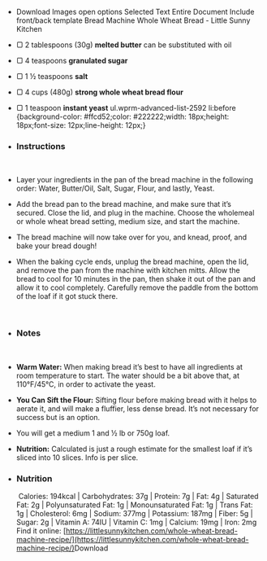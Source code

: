 - Download Images
  open options
  Selected Text
  Entire Document
  Include front/back template
  Bread Machine Whole Wheat Bread - Little Sunny Kitchen
- ▢ 2 tablespoons (30g) **melted butter** can be substituted with oil
- ▢ 4 teaspoons **granulated sugar**
- ▢ 1 ½ teaspoons **salt**
- ▢ 4 cups (480g) **strong whole wheat bread flour**
- ▢ 1 teaspoon **instant yeast**
  ​
  ul.wprm-advanced-list-2592 li:before {background-color: #ffcd52;color: #222222;width: 18px;height: 18px;font-size: 12px;line-height: 12px;}
  ​
- ### Instructions
  ​
- Layer your ingredients in the pan of the bread machine in the following order: Water, Butter/Oil, Salt, Sugar, Flour, and lastly, Yeast.
- Add the bread pan to the bread machine, and make sure that it’s secured. Close the lid, and plug in the machine. Choose the wholemeal or whole wheat bread setting, medium size, and start the machine.
- The bread machine will now take over for you, and knead, proof, and bake your bread dough!
- When the baking cycle ends, unplug the bread machine, open the lid, and remove the pan from the machine with kitchen mitts. Allow the bread to cool for 10 minutes in the pan, then shake it out of the pan and allow it to cool completely. Carefully remove the paddle from the bottom of the loaf if it got stuck there.
    
  ​
- ### Notes
  ​
- **Warm Water:** When making bread it’s best to have all ingredients at room temperature to start. The water should be a bit above that, at 110°F/45°C, in order to activate the yeast.
- **You Can Sift the Flour:** Sifting flour before making bread with it helps to aerate it, and will make a fluffier, less dense bread. It’s not necessary for success but is an option.
- You will get a medium 1 and ½ lb or 750g loaf.
- **Nutrition:** Calculated is just a rough estimate for the smallest loaf if it’s sliced into 10 slices. Info is per slice.
  ​
- ### Nutrition
  ​
  Calories: 194kcal | Carbohydrates: 37g | Protein: 7g | Fat: 4g | Saturated Fat: 2g | Polyunsaturated Fat: 1g | Monounsaturated Fat: 1g | Trans Fat: 1g | Cholesterol: 6mg | Sodium: 377mg | Potassium: 187mg | Fiber: 5g | Sugar: 2g | Vitamin A: 74IU | Vitamin C: 1mg | Calcium: 19mg | Iron: 2mg
  ​
  Find it online: [https://littlesunnykitchen.com/whole-wheat-bread-machine-recipe/](https://littlesunnykitchen.com/whole-wheat-bread-machine-recipe/)
  ​
  Download